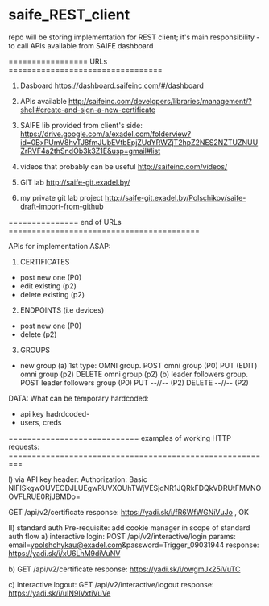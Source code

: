 # saife_REST_client
repo will be storing implementation for REST client; it's main responsibility - to call APIs available from SAIFE dashboard



=================   URLs   =================================
1) Dasboard
https://dashboard.saifeinc.com/#/dashboard


2) APIs available
http://saifeinc.com/developers/libraries/management/?shell#create-and-sign-a-new-certificate


3) SAIFE lib provided from client's side: 
https://drive.google.com/a/exadel.com/folderview?id=0BxPUmV8hvTJ8fmJUbEVtbEpjZUdYRWZjT2hpZ2NES2NZTUZNUUZrRVF4a2thSndOb3k3Z1E&usp=gmail#list

4) videos that probably can be useful
http://saifeinc.com/videos/

5) GIT lab 
http://saife-git.exadel.by/

6) my private git lab project 
http://saife-git.exadel.by/Polschikov/saife-draft-import-from-github

===============   end of URLs   =========================================


APIs for implementation ASAP: 
1) CERTIFICATES
- post new one (P0) 
- edit  existing (p2) 
- delete existing (p2) 
2) ENDPOINTS (i.e devices) 
- post new one (P0) 
- delete (p2) 
3) GROUPS
- new group 
(a) 1st type: OMNI group. POST omni group (P0) 
                          PUT (EDIT) omni group (p2)
                          DELETE omni group (p2)
(b) leader followers group. POST leader followers group (P0)
                            PUT   --//-- (P2) 
			    DELETE  --//-- (P2)	   




DATA: What can be temporary hardcoded: 
- api key hadrdcoded- 
- users, creds


============================ examples of working HTTP requests:  =========================================================

I) via API key 
header:
Authorization:   Basic NlFISkgwOUVEODJLUEgwRUVXOUhTWjVESjdNR1JQRkFDQkVDRUtFMVNOOVFLRUE0RjJBMDo=

GET /api/v2/certificate
response:  https://yadi.sk/i/fR6WfWGNiVuJo  , OK

II) standard auth
Pre-requisite: add cookie manager in scope of standard auth flow
a) interactive login: 
POST /api/v2/interactive/login
params: email=ypolshchykau@exadel.com&password=Trigger_09031944
response: https://yadi.sk/i/xU6LhM9diVuNV

b) GET /api/v2/certificate 
response: https://yadi.sk/i/owgmJk25iVuTC

c) interactive logout: 
GET /api/v2/interactive/logout 
response: https://yadi.sk/i/uIN9lVxtiVuVe

